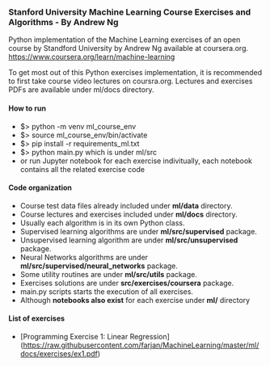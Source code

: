 ### Stanford University Machine Learning Course Exercises and Algorithms - By Andrew Ng 

Python implementation of the Machine Learning exercises of an open course by
Standford University by Andrew Ng available at coursera.org.
https://www.coursera.org/learn/machine-learning

To get most out of this Python exercises implementation,
it is recommended to first take course video lectures on coursra.org.
Lectures and exercises PDFs are available under ml/docs directory.
  
#### How to run
  * $> python -m venv ml_course_env
  * $> source ml_course_env/bin/activate
  * $> pip install -r requirements_ml.txt
  * $> python main.py  which is under ml/src
  * or run Jupyter notebook for each exercise indivitually, each notebook
    contains all the related exercise code
  
#### Code organization
  * Course test data files already included under **ml/data** directory.
  * Course lectures and exercises included under **ml/docs** directory.
  * Usually each algorithm is in its own Python class.
  * Supervised learning algorithms are under **ml/src/supervised** package.
  * Unsupervised learning algorithm are under **ml/src/unsupervised** package.
  * Neural Networks algorithms are under **ml/src/supervised/neural_networks** package.
  * Some utility routines are under **ml/src/utils** package.
  * Exercises solutions are under **src/exercises/coursera** package.
  * main.py scripts starts the execution of all exercises.
  * Although **notebooks also exist** for each exercise under **ml/** directory

#### List of exercises
  * [Programming Exercise 1: Linear Regression] (https://raw.githubusercontent.com/farjan/MachineLearning/master/ml/docs/exercises/ex1.pdf)
